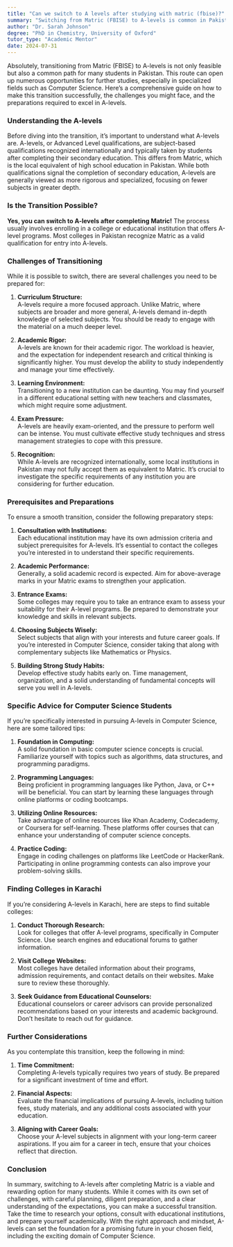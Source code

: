 ```yaml
---
title: "Can we switch to A levels after studying with matric (fbise)?"
summary: "Switching from Matric (FBISE) to A-levels is common in Pakistan, offering new opportunities in specialized fields like Computer Science."
author: "Dr. Sarah Johnson"
degree: "PhD in Chemistry, University of Oxford"
tutor_type: "Academic Mentor"
date: 2024-07-31
---
```


Absolutely, transitioning from Matric (FBISE) to A-levels is not only feasible but also a common path for many students in Pakistan. This route can open up numerous opportunities for further studies, especially in specialized fields such as Computer Science. Here’s a comprehensive guide on how to make this transition successfully, the challenges you might face, and the preparations required to excel in A-levels.

### Understanding the A-levels

Before diving into the transition, it’s important to understand what A-levels are. A-levels, or Advanced Level qualifications, are subject-based qualifications recognized internationally and typically taken by students after completing their secondary education. This differs from Matric, which is the local equivalent of high school education in Pakistan. While both qualifications signal the completion of secondary education, A-levels are generally viewed as more rigorous and specialized, focusing on fewer subjects in greater depth.

### Is the Transition Possible?

**Yes, you can switch to A-levels after completing Matric!** The process usually involves enrolling in a college or educational institution that offers A-level programs. Most colleges in Pakistan recognize Matric as a valid qualification for entry into A-levels.

### Challenges of Transitioning

While it is possible to switch, there are several challenges you need to be prepared for:

1. **Curriculum Structure:**  
   A-levels require a more focused approach. Unlike Matric, where subjects are broader and more general, A-levels demand in-depth knowledge of selected subjects. You should be ready to engage with the material on a much deeper level.

2. **Academic Rigor:**  
   A-levels are known for their academic rigor. The workload is heavier, and the expectation for independent research and critical thinking is significantly higher. You must develop the ability to study independently and manage your time effectively.

3. **Learning Environment:**  
   Transitioning to a new institution can be daunting. You may find yourself in a different educational setting with new teachers and classmates, which might require some adjustment.

4. **Exam Pressure:**  
   A-levels are heavily exam-oriented, and the pressure to perform well can be intense. You must cultivate effective study techniques and stress management strategies to cope with this pressure.

5. **Recognition:**  
   While A-levels are recognized internationally, some local institutions in Pakistan may not fully accept them as equivalent to Matric. It’s crucial to investigate the specific requirements of any institution you are considering for further education.

### Prerequisites and Preparations

To ensure a smooth transition, consider the following preparatory steps:

1. **Consultation with Institutions:**  
   Each educational institution may have its own admission criteria and subject prerequisites for A-levels. It’s essential to contact the colleges you’re interested in to understand their specific requirements.

2. **Academic Performance:**  
   Generally, a solid academic record is expected. Aim for above-average marks in your Matric exams to strengthen your application.

3. **Entrance Exams:**  
   Some colleges may require you to take an entrance exam to assess your suitability for their A-level programs. Be prepared to demonstrate your knowledge and skills in relevant subjects.

4. **Choosing Subjects Wisely:**  
   Select subjects that align with your interests and future career goals. If you’re interested in Computer Science, consider taking that along with complementary subjects like Mathematics or Physics.

5. **Building Strong Study Habits:**  
   Develop effective study habits early on. Time management, organization, and a solid understanding of fundamental concepts will serve you well in A-levels.

### Specific Advice for Computer Science Students

If you’re specifically interested in pursuing A-levels in Computer Science, here are some tailored tips:

1. **Foundation in Computing:**  
   A solid foundation in basic computer science concepts is crucial. Familiarize yourself with topics such as algorithms, data structures, and programming paradigms.

2. **Programming Languages:**  
   Being proficient in programming languages like Python, Java, or C++ will be beneficial. You can start by learning these languages through online platforms or coding bootcamps.

3. **Utilizing Online Resources:**  
   Take advantage of online resources like Khan Academy, Codecademy, or Coursera for self-learning. These platforms offer courses that can enhance your understanding of computer science concepts.

4. **Practice Coding:**  
   Engage in coding challenges on platforms like LeetCode or HackerRank. Participating in online programming contests can also improve your problem-solving skills.

### Finding Colleges in Karachi

If you’re considering A-levels in Karachi, here are steps to find suitable colleges:

1. **Conduct Thorough Research:**  
   Look for colleges that offer A-level programs, specifically in Computer Science. Use search engines and educational forums to gather information.

2. **Visit College Websites:**  
   Most colleges have detailed information about their programs, admission requirements, and contact details on their websites. Make sure to review these thoroughly.

3. **Seek Guidance from Educational Counselors:**  
   Educational counselors or career advisors can provide personalized recommendations based on your interests and academic background. Don’t hesitate to reach out for guidance.

### Further Considerations

As you contemplate this transition, keep the following in mind:

1. **Time Commitment:**  
   Completing A-levels typically requires two years of study. Be prepared for a significant investment of time and effort.

2. **Financial Aspects:**  
   Evaluate the financial implications of pursuing A-levels, including tuition fees, study materials, and any additional costs associated with your education.

3. **Aligning with Career Goals:**  
   Choose your A-level subjects in alignment with your long-term career aspirations. If you aim for a career in tech, ensure that your choices reflect that direction.

### Conclusion

In summary, switching to A-levels after completing Matric is a viable and rewarding option for many students. While it comes with its own set of challenges, with careful planning, diligent preparation, and a clear understanding of the expectations, you can make a successful transition. Take the time to research your options, consult with educational institutions, and prepare yourself academically. With the right approach and mindset, A-levels can set the foundation for a promising future in your chosen field, including the exciting domain of Computer Science.
    
